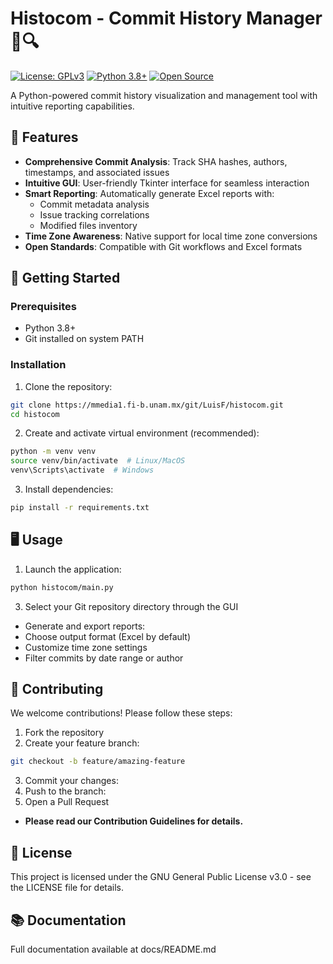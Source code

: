 # Histocom - Commit History Manager 📜🔍

[![License: GPLv3](https://img.shields.io/badge/License-GPLv3-blue.svg)](https://www.gnu.org/licenses/gpl-3.0)
[![Python 3.8+](https://img.shields.io/badge/Python-3.8%2B-blue.svg)](https://www.python.org/downloads/)
[![Open Source](https://badges.frapsoft.com/os/v2/open-source.svg?v=103)](https://opensource.org)

A Python-powered commit history visualization and management tool with intuitive reporting capabilities.

## 🌟 Features

- **Comprehensive Commit Analysis**: Track SHA hashes, authors, timestamps, and associated issues
- **Intuitive GUI**: User-friendly Tkinter interface for seamless interaction
- **Smart Reporting**: Automatically generate Excel reports with:
  - Commit metadata analysis
  - Issue tracking correlations
  - Modified files inventory
- **Time Zone Awareness**: Native support for local time zone conversions
- **Open Standards**: Compatible with Git workflows and Excel formats

## 🚀 Getting Started

### Prerequisites

- Python 3.8+
- Git installed on system PATH

### Installation

1. Clone the repository:
```bash
git clone https://mmedia1.fi-b.unam.mx/git/LuisF/histocom.git
cd histocom
```
2. Create and activate virtual environment (recommended):
```bash
python -m venv venv
source venv/bin/activate  # Linux/MacOS
venv\Scripts\activate  # Windows
```
3. Install dependencies:
```bash
pip install -r requirements.txt
```
## 🖥️ Usage
1. Launch the application:
```bash
python histocom/main.py
```
3. Select your Git repository directory through the GUI
  - Generate and export reports:
  - Choose output format (Excel by default)
  - Customize time zone settings
  - Filter commits by date range or author
## 🤝 Contributing
We welcome contributions! Please follow these steps:

1. Fork the repository
2. Create your feature branch:
```bash
git checkout -b feature/amazing-feature
```
3. Commit your changes:
4. Push to the branch:
5. Open a Pull Request
  - **Please read our Contribution Guidelines for details.**
## 📜 License
This project is licensed under the GNU General Public License v3.0 - see the LICENSE file for details.
## 📚 Documentation
Full documentation available at docs/README.md
